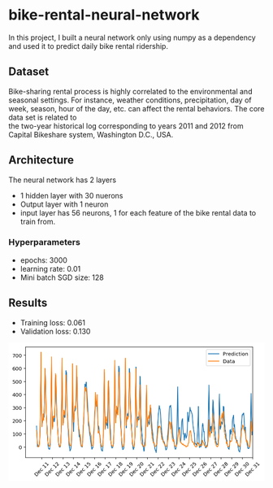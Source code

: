# bike-rental-neural-network

In this project, I built a neural network only using numpy as a dependency and used it to predict daily bike rental ridership.

## Dataset

Bike-sharing rental process is highly correlated to the environmental and seasonal settings. For instance, weather conditions,
precipitation, day of week, season, hour of the day, etc. can affect the rental behaviors. The core data set is related to  
the two-year historical log corresponding to years 2011 and 2012 from Capital Bikeshare system, Washington D.C., USA.

## Architecture

The neural network has 2 layers 

  - 1 hidden layer with 30 nuerons
  - Output layer with 1 neuron
  - input layer has 56 neurons, 1 for each feature of the bike rental data to train from.

### Hyperparameters

  - epochs: 3000
  - learning rate: 0.01
  - Mini batch SGD size: 128

## Results

  - Training loss: 0.061 
  - Validation loss: 0.130
  
  ![alt tag](bike-rental-prediction.png)
